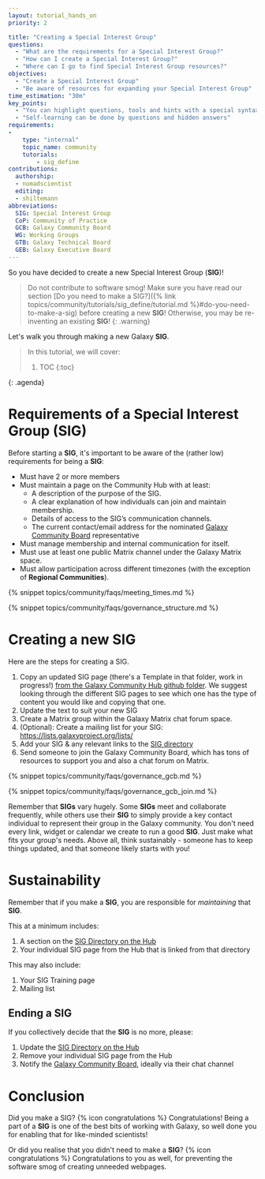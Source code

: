 ```yaml
---
layout: tutorial_hands_on
priority: 2

title: "Creating a Special Interest Group"
questions:
  - "What are the requirements for a Special Interest Group?"
  - "How can I create a Special Interest Group?"
  - "Where can I go to find Special Interest Group resources?"
objectives:
  - "Create a Special Interest Group"
  - "Be aware of resources for expanding your Special Interest Group"
time_estimation: "30m"
key_points:
  - "You can highlight questions, tools and hints with a special syntax"
  - "Self-learning can be done by questions and hidden answers"
requirements:
-
    type: "internal"
    topic_name: community
    tutorials:
        - sig_define
contributions:
  authorship:
  - nomadscientist
  editing:
  - shiltemann
abbreviations:
  SIG: Special Interest Group
  CoP: Community of Practice
  GCB: Galaxy Community Board
  WG: Working Groups
  GTB: Galaxy Technical Board
  GEB: Galaxy Executive Board
---
```


So you have decided to create a new Special Interest Group (**SIG**)!

> <warning-title>Do not contribute to software smog!</warning-title>
> Make sure you have read our section [Do you need to make a SIG?]({% link topics/community/tutorials/sig_define/tutorial.md %}#do-you-need-to-make-a-sig) before creating a new **SIG**! Otherwise, you may be re-inventing an existing **SIG**!
{: .warning}

Let's walk you through making a new Galaxy **SIG**.

> <agenda-title></agenda-title>
>
> In this tutorial, we will cover:
>
> 1. TOC
> {:toc}
>
{: .agenda}

# Requirements of a Special Interest Group (SIG)

Before starting a **SIG**, it's important to be aware of the (rather low) requirements for being a **SIG**:

* Must have 2 or more members
* Must maintain a page on the Community Hub with at least:
  * A description of the purpose of the SIG.
  * A clear explanation of how individuals can join and maintain membership.
  * Details of access to the SIG’s communication channels.
  * The current contact/email address for the nominated [Galaxy Community Board](https://galaxyproject.org/community/governance/gcb/) representative
* Must manage membership and internal communication for itself.
* Must use at least one public Matrix channel under the Galaxy Matrix space.
* Must allow participation across different timezones (with the exception of **Regional Communities**).

{% snippet topics/community/faqs/meeting_times.md %}

{% snippet topics/community/faqs/governance_structure.md %}

# Creating a new SIG

Here are the steps for creating a SIG.

1. Copy an updated SIG page (there's a Template in that folder, work in progress!) [from the Galaxy Community Hub github folder](https://github.com/galaxyproject/galaxy-hub/blob/master/content/community/sig/). We suggest looking through the different SIG pages to see which one has the type of content you would like and copying that one.
2. Update the text to suit your new SIG
3. Create a Matrix group within the Galaxy Matrix chat forum space.
4. (Optional): Create a mailing list for your SIG: https://lists.galaxyproject.org/lists/
5. Add your SIG & any relevant links to the [SIG directory](https://github.com/galaxyproject/galaxy-hub/blob/master/content/community/sig/index.md)
6. Send someone to join the Galaxy Community Board, which has tons of resources to support you and also a chat forum on Matrix.

  {% snippet topics/community/faqs/governance_gcb.md %}

  {% snippet topics/community/faqs/governance_gcb_join.md %}

Remember that **SIGs** vary hugely. Some **SIGs** meet and collaborate frequently, while others use their **SIG** to simply provide a key contact individual to represent their group in the Galaxy community. You don't need every link, widget or calendar we create to run a good **SIG**. Just make what fits your group's needs. Above all, think sustainably - someone has to keep things updated, and that someone likely starts with you!

# Sustainability

Remember that if you make a **SIG**, you are responsible for *maintaining* that **SIG**.

This at a minimum includes:

1. A section on the [SIG Directory on the Hub](https://galaxyproject.org/community/sig/)
2. Your individual SIG page from the Hub that is linked from that directory

This may also include:
1. Your SIG Training page
2. Mailing list

## Ending a SIG

If you collectively decide that the **SIG** is no more, please:

1. Update the [SIG Directory on the Hub](https://galaxyproject.org/community/sig/)
2. Remove your individual SIG page from the Hub
3. Notify the [Galaxy Community Board](https://galaxyproject.org/community/governance/gcb/), ideally via their chat channel

# Conclusion

Did you make a SIG? {% icon congratulations %} Congratulations! Being a part of a **SIG** is one of the best bits of working with Galaxy, so well done you for enabling that for like-minded scientists!

Or did you realise that you didn't need to make a **SIG**? {% icon congratulations %} Congratulations to you as well, for preventing the software smog of creating unneeded webpages.
